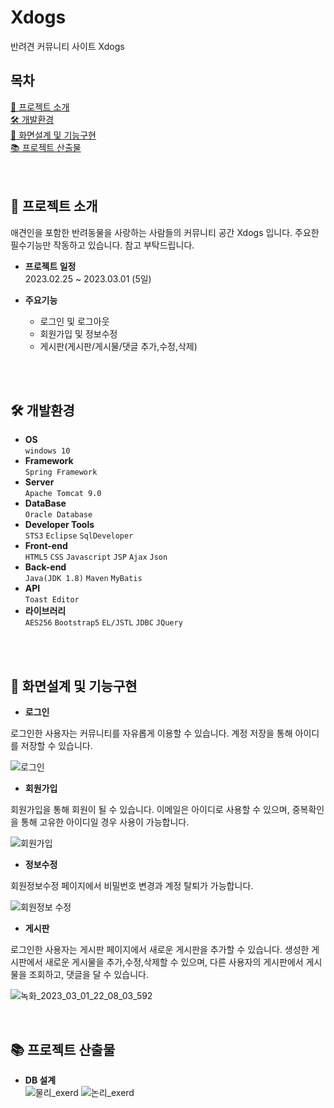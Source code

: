 # Xdogs
반려견 커뮤니티 사이트 Xdogs

## 목차
[📌 프로젝트 소개](#-프로젝트-소개)<br>
[🛠 개발환경](#-개발환경)<br>
[🔎 화면설계 및 기능구현](#-화면설계-및-기능구현)<br>
[📚 프로젝트 산출물](#-프로젝트-산출물)<br>
<br>
<br>

## 📌 프로젝트 소개
애견인을 포함한 반려동물을 사랑하는 사람들의 커뮤니티 공간 Xdogs 입니다.
주요한 필수기능만 작동하고 있습니다. 참고 부탁드립니다.

- **프로젝트 일정**<br>
  2023.02.25 ~ 2023.03.01 (5일)
  
- **주요기능**
  - 로그인 및 로그아웃
  - 회원가입 및 정보수정
  - 게시판(게시판/게시물/댓글 추가,수정,삭제)

<br>
<br>

## 🛠 개발환경
- **OS** <br>
```windows 10```
- **Framework** <br>
```Spring Framework```
- **Server** <br>
```Apache Tomcat 9.0```
- **DataBase** <br>
```Oracle Database```
- **Developer Tools** <br>
```STS3``` ```Eclipse``` ```SqlDeveloper```
- **Front-end** <br>
```HTML5``` ```CSS``` ```Javascript``` ```JSP``` ```Ajax``` ```Json```
- **Back-end** <br>
```Java(JDK 1.8)``` ```Maven``` ```MyBatis```
- **API** <br>
```Toast Editor```
- **라이브러리** <br>
```AES256``` ```Bootstrap5``` ```EL/JSTL``` ```JDBC``` ```JQuery```

<br>
<br>

## 🔎 화면설계 및 기능구현

- **로그인**

로그인한 사용자는 커뮤니티를 자유롭게 이용할 수 있습니다.
계정 저장을 통해 아이디를 저장할 수 있습니다.

![로그인](https://user-images.githubusercontent.com/110097691/222144825-b8a204ac-dffd-4315-acb3-fdf0263d6c7b.png) 

- **회원가입**

회원가입을 통해 회원이 될 수 있습니다.
이메일은 아이디로 사용할 수 있으며, 중복확인을 통해 고유한 아이디일 경우 사용이 가능합니다.

![회원가입](https://user-images.githubusercontent.com/110097691/222145084-65745b16-d315-464d-9828-d26fe323b0eb.png)

- **정보수정**

회원정보수정 페이지에서 비밀번호 변경과 계정 탈퇴가 가능합니다.

![회원정보 수정](https://user-images.githubusercontent.com/110097691/222145142-04bd047c-4595-4e65-84af-b140d1f9cdac.png)

- **게시판**

로그인한 사용자는 게시판 페이지에서 새로운 게시판을 추가할 수 있습니다.
생성한 게시판에서 새로운 게시물을 추가,수정,삭제할 수 있으며,
다른 사용자의 게시판에서 게시물을 조회하고, 댓글을 달 수 있습니다.


![녹화_2023_03_01_22_08_03_592](https://user-images.githubusercontent.com/110097691/222148638-ff68af1b-b2af-419b-b420-cd3436da2363.gif)

<br>

## 📚 프로젝트 산출물
- **DB 설계**<br>
![물리_exerd](https://user-images.githubusercontent.com/110097691/222140506-d5900a65-ee21-4c3a-bb20-ca3775bfbe05.png)
![논리_exerd](https://user-images.githubusercontent.com/110097691/222140674-55a790cb-8926-4638-9593-d3a969ed2750.png)






